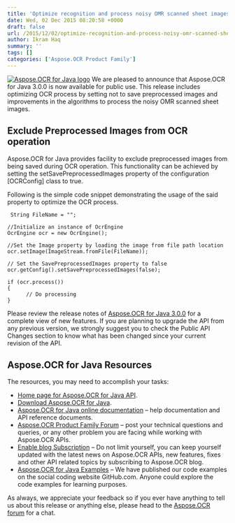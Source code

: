 ```yaml
---
title: 'Optimize recognition and process noisy OMR scanned sheet images by setting setSavePreprocessedImages property to false with Aspose.OCR for Java 3.0.0'
date: Wed, 02 Dec 2015 08:20:58 +0000
draft: false
url: /2015/12/02/optimize-recognition-and-process-noisy-omr-scanned-sheet-images-by-setting-setsavepreprocessedimages-property-to-false-with-aspose.ocr-for-java-3.0.0/
author: Ikram Haq
summary: ''
tags: []
categories: ['Aspose.OCR Product Family']
---
```


[![Aspose.OCR for Java logo][1]](https://blog.aspose.com/wp-content/uploads/sites/2/2013/07/aspose-OCR-for-Java_100.png) We are pleased to announce that Aspose.OCR for Java 3.0.0 is now available for public use. This release includes optimizing OCR process by setting not to save preprocessed images and improvements in the algorithms to process the noisy OMR scanned sheet images.

## Exclude Preprocessed Images from OCR operation

Aspose.OCR for Java provides facility to exclude preprocessed images from being saved during OCR operation. This functionality can be achieved by setting the setSavePreprocessedImages property of the configuration \[OCRConfig\] class to true.

Following is the simple code snippet demonstrating the usage of the said property to optimize the OCR process.

```
 String FileName = "";

//Initialize an instance of OcrEngine
OcrEngine ocr = new OcrEngine();                        

//Set the Image property by loading the image from file path location
ocr.setImage(ImageStream.fromFile(FileName));

// Set the SavePreprocessedImages property to false
ocr.getConfig().setSavePreprocessedImages(false);        

if (ocr.process())
{
      // Do processing
} 
```

Please review the release notes of [Aspose.OCR for Java 3.0.0][2] for a complete view of new features. If you are planning to upgrade the API from any previous version, we strongly suggest you to check the Public API Changes section to know what has been changed since your current revision of the API.

## Aspose.OCR for Java Resources

The resources, you may need to accomplish your tasks:

*   [Home page for Aspose.OCR for Java API][3].
*   [Download Aspose.OCR for Java][4].
*   [Aspose.OCR for Java online documentation][5] – help documentation and API reference documents.
*   [Aspose.OCR Product Family Forum][6] – post your technical questions and queries, or any other problem you are facing while working with Aspose.OCR APIs.
*   [Enable blog Subscription][7] – Do not limit yourself, you can keep yourself updated with the latest news on Aspose.OCR APIs, new features, fixes and other API related topics by subscribing to Aspose.OCR blog.
*   [Aspose.OCR for Java Examples][8] – We have published our code examples on the social coding website GitHub.com. Anyone could explore the code examples for learning purposes.

As always, we appreciate your feedback so if you ever have anything to tell us about this release or anything else, please head to the [Aspose.OCR forum][9] for a chat.




[1]: https://blog.aspose.com/wp-content/uploads/sites/2/2013/07/aspose-OCR-for-Java_100.png "Aspose.OCR for Java logo"
[2]: https://docs.aspose.com/display/ocrnet/Home
[3]: https://www.aspose.com/products/ocr/java
[4]: https://downloads.aspose.com/ocr/java
[5]: https://docs.aspose.com/display/OCRJAVA/Home
[6]: https://forum.aspose.com/c/ocr
[7]: https://blog.aspose.com/category/aspose-products/aspose-ocr-product-family/
[8]: https://github.com/aspose-ocr/Aspose.OCR-for-Java
[9]: https://www.aspose.com/community/forums/aspose.ocr-product-family/493/showforum.aspx




